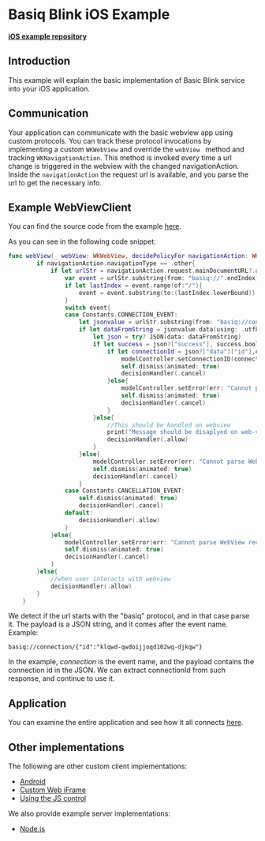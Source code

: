 # Basiq Blink iOS Example

[**iOS example repository**](https://github.com/basiqio/basiq-ios-blink-demo)

## Introduction

This example will explain the basic implementation of Basic Blink service into your iOS application.

## Communication

Your application can communicate with the basic webview app using custom protocols. You can track
these protocol invocations by implementing a custom ```WKWebView``` and override the
```webView ``` method and tracking ```WKNavigationAction```. This method is invoked
every time a url change is triggered in the webview with the changed navigationAction. Inside the
```navigationAction``` the request url is available, and you parse the url to get the necessary info.


## Example WebViewClient

You can find the source code from the example [here](https://github.com/basiqio/basiq-ios-blink-demo/blob/master/demo/ViewController.swift).

As you can see in the following code snippet:

```swift
func webView(_ webView: WKWebView, decidePolicyFor navigationAction: WKNavigationAction, decisionHandler: @escaping (WKNavigationActionPolicy) -> Void) {
        if navigationAction.navigationType == .other{
            if let urlStr = navigationAction.request.mainDocumentURL?.absoluteURL.absoluteString.removingPercentEncoding!{
                var event = urlStr.substring(from: "basiq://".endIndex)
                if let lastIndex = event.range(of:"/"){
                    event = event.substring(to:(lastIndex.lowerBound))
                }
                switch event{
                case Constants.CONNECTION_EVENT:
                    let jsonvalue = urlStr.substring(from: "basiq://connection/".endIndex)
                    if let dataFromString = jsonvalue.data(using: .utf8) {
                        let json = try? JSON(data: dataFromString)
                        if let success = json?["success"], success.boolValue{
                            if let connectionId = json?["data"]["id"],connectionId.string != nil {
                                modelController.setConnectionID(connectionId: connectionId.string!)
                                self.dismiss(animated: true)
                                decisionHandler(.cancel)
                            }else{
                                modelController.setError(err: "Cannot parse connectionId from request data!")
                                self.dismiss(animated: true)
                                decisionHandler(.cancel)
                            }
                        }else{
                            //This should be handled on webview
                            print("Message should be disaplyed on web-view")
                            decisionHandler(.allow)
                        }
                    }else{
                        modelController.setError(err: "Cannot parse WebView request data!")
                        self.dismiss(animated: true)
                        decisionHandler(.cancel)
                    }
                case Constants.CANCELLATION_EVENT:
                    self.dismiss(animated: true)
                    decisionHandler(.cancel)
                default:
                    decisionHandler(.allow)
                }
            }else{
                modelController.setError(err: "Cannot parse WebView request URL!")
                self.dismiss(animated: true)
                decisionHandler(.cancel)
            }
        }else{
            //when user interacts with webview
            decisionHandler(.allow)
        }
    }
```

We detect if the url starts with the "basiq" protocol, and in that case parse it. The
payload is a JSON string, and it comes after the event name. Example:

```
basiq://connection/{"id":"klqwd-qwdoijjoqd102wq-djkqw"}
```

In the example, *connection* is the event name, and the payload contains the connection id
in the JSON. We can extract connectionId from such response, and continue to use it.

## Application

You can examine the entire application and see how it all connects [here](https://github.com/basiqio/basiq-android-blink-demo/tree/master/app/src/main/java/com/example/nlukic/webviewtest).

## Other implementations

The following are other custom client implementations:

* [Android](https://github.com/basiqio/basiq-blink/blob/master/tutorials/Android.md)
* [Custom Web iFrame](iframe.com)
* [Using the JS control](jscontrol.com)

We also provide example server implementations:

* [Node.js](node.com)
